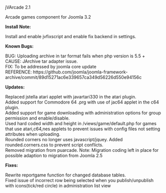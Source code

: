 jVArcade 2.1

Arcade games component for Joomla 3.2

<p><b>Install Note:</b></p>
<p>Install and enable jvfixscript and enable fix backend in settings.</p>

<p><b>Known Bugs:</b></p>

<p>BUG: Uploading archive in tar format fails when php version is 5.5 + <br>
CAUSE: JArchive tar adapter issue. <br>
FIX: To be addressed by joomla core update <br>
REFERENCE: https://github.com/joomla/joomla-framework-archive/commit/89d15271ac6e339657ca349d56226d550e94156c</p>

<p><b>Updates:</b></p>

<p>Replaced jstella atari applet with javartari330 in the atari plugin.<br>
Added support for Commodore 64 .prg with use of jac64 applet in the c64 plugin.<br>
Added support for game downloading with administration options for group permission and enable/disable.<br>
Used hard coded width and height in /views/game/default.php for games that use atari,c64,nes applets to prevent issues with config files not setting attributes when uploading.<br>
Rounded corners no longer uses javascript/jquey. Added rounded.corners.css to prevent script conflicts.<br>
Removed migration from puarcade. Note: Migration coding left in place for possible adaption to migration from Joomla 2.5</p>

<p><b>Fixes:</b></p>

<p>Rewrite reportgame function for changed database tables.<br>
Fixed issue of incorrect row being selected when you publish/unpublish with icons(tick/red circle) in administration list view
